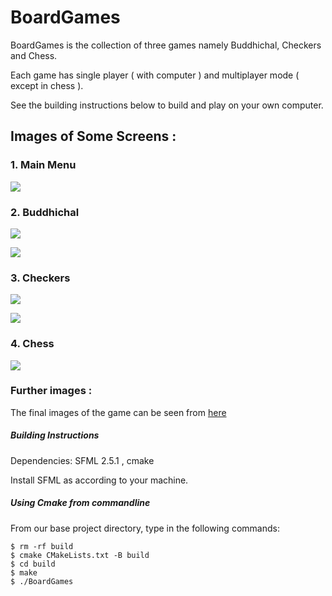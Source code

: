 # BoardGames

BoardGames is the collection of three games namely Buddhichal, Checkers and Chess.

Each game has single player ( with computer ) and multiplayer mode ( except in chess ).

See the building instructions below to build and play on your own computer.

## Images of Some Screens :

### 1. Main Menu
![](./finalImages/mainmenu.png)
### 2. Buddhichal
![](./finalImages/buddhichal.png)

![](./finalImages/bc3.png)

### 3. Checkers
![](./finalImages/checkers.png)

![](./finalImages/checkers-king.png)

### 4. Chess
![](./finalImages/chess2.png)


### Further images :
The final images of the game can be seen from [here](https://github.com/avisekksarma/BoardGames/tree/main/finalImages)

##### **Building Instructions**

Dependencies: SFML 2.5.1 , cmake

Install SFML as according to your machine.

##### **Using Cmake from commandline**

From our base project directory, type in the following commands:

```
$ rm -rf build
$ cmake CMakeLists.txt -B build
$ cd build
$ make
$ ./BoardGames
```


